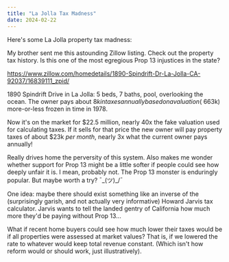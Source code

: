 ```yaml
---
title: "La Jolla Tax Madness"
date: 2024-02-22
---
```


Here's some La Jolla property tax madness: 

<!--more-->

My brother sent me this astounding Zillow listing. Check out the property tax history. Is this one of the most egregious Prop 13 injustices in the state?

https://www.zillow.com/homedetails/1890-Spindrift-Dr-La-Jolla-CA-92037/16839111_zpid/

1890 Spindrift Drive in La Jolla: 5 beds, 7 baths, pool, overlooking the ocean. The owner pays about $8k in taxes annually based on a valuation (~$663k) more-or-less frozen in time in 1978.

Now it's on the market for $22.5 million, nearly 40x the fake valuation used for calculating taxes. If it sells for that price the new owner will pay property taxes of about $23k *per month*, nearly 3x what the current owner pays annually!

Really drives home the perversity of this system. Also makes me wonder whether support for Prop 13 might be a little softer if people could see how deeply unfair it is. I mean, probably not. The Prop 13 monster is enduringly popular. But maybe worth a try? ¯\_(ツ)_/¯

One idea: maybe there should exist something like an inverse of the (surprisingly garish, and not actually very informative) Howard Jarvis tax calculator. Jarvis wants to tell the landed gentry of California how much more they'd be paying without Prop 13...

What if recent home buyers could see how much lower their taxes would be if all properties were assessed at market values? That is, if we lowered the rate to whatever would keep total revenue constant. (Which isn't how reform would or should work, just illustratively).
